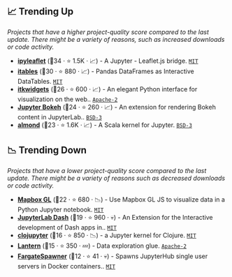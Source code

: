 ## 📈 Trending Up

_Projects that have a higher project-quality score compared to the last update. There might be a variety of reasons, such as increased downloads or code activity._

- <b><a href="https://github.com/jupyter-widgets/ipyleaflet">ipyleaflet</a></b> (🥇34 ·  ⭐ 1.5K · 📈) - A Jupyter - Leaflet.js bridge. <code><a href="http://bit.ly/34MBwT8">MIT</a></code>
- <b><a href="https://github.com/mwouts/itables">itables</a></b> (🥈30 ·  ⭐ 880 · 📈) - Pandas DataFrames as Interactive DataTables. <code><a href="http://bit.ly/34MBwT8">MIT</a></code>
- <b><a href="https://github.com/InsightSoftwareConsortium/itkwidgets">itkwidgets</a></b> (🥈26 ·  ⭐ 600 · 📈) - An elegant Python interface for visualization on the web.. <code><a href="http://bit.ly/3nYMfla">Apache-2</a></code>
- <b><a href="https://github.com/bokeh/jupyter_bokeh">Jupyter Bokeh</a></b> (🥈24 ·  ⭐ 260 · 📈) - An extension for rendering Bokeh content in JupyterLab.. <code><a href="http://bit.ly/3aKzpTv">BSD-3</a></code>
- <b><a href="https://github.com/almond-sh/almond">almond</a></b> (🥈23 ·  ⭐ 1.6K · 📈) - A Scala kernel for Jupyter. <code><a href="http://bit.ly/3aKzpTv">BSD-3</a></code>

## 📉 Trending Down

_Projects that have a lower project-quality score compared to the last update. There might be a variety of reasons such as decreased downloads or code activity._

- <b><a href="https://github.com/mapbox/mapboxgl-jupyter">Mapbox GL</a></b> (🥉22 ·  ⭐ 680 · 📉) - Use Mapbox GL JS to visualize data in a Python Jupyter notebook. <code><a href="http://bit.ly/34MBwT8">MIT</a></code>
- <b><a href="https://github.com/plotly/jupyterlab-dash">JupyterLab Dash</a></b> (🥉19 ·  ⭐ 960 · 💀) - An Extension for the Interactive development of Dash apps in.. <code><a href="http://bit.ly/34MBwT8">MIT</a></code>
- <b><a href="https://github.com/clojupyter/clojupyter">clojupyter</a></b> (🥉16 ·  ⭐ 850 · 📉) - a Jupyter kernel for Clojure. <code><a href="http://bit.ly/34MBwT8">MIT</a></code>
- <b><a href="https://github.com/timkpaine/lantern">Lantern</a></b> (🥉15 ·  ⭐ 350 · 💤) - Data exploration glue. <code><a href="http://bit.ly/3nYMfla">Apache-2</a></code>
- <b><a href="https://github.com/uktrade/fargatespawner">FargateSpawner</a></b> (🥉12 ·  ⭐ 41 · 💀) - Spawns JupyterHub single user servers in Docker containers.. <code><a href="http://bit.ly/34MBwT8">MIT</a></code>

